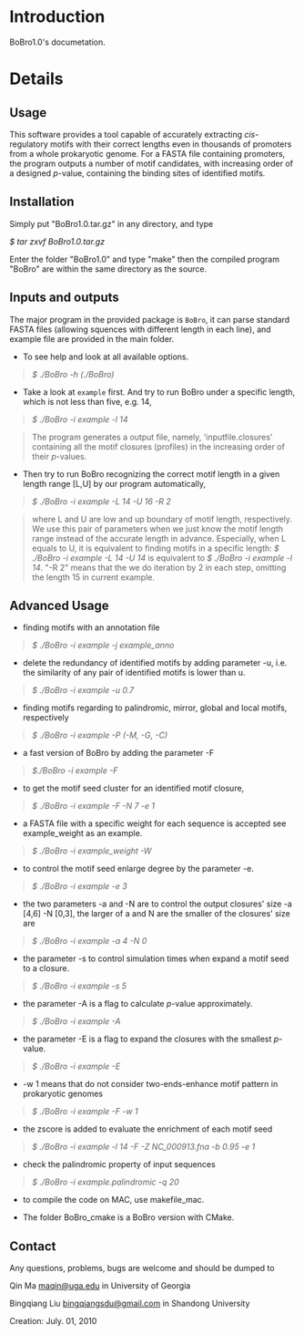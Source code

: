 # Introduction #

BoBro1.0's documetation.

# Details #

## Usage ##

This software provides a tool capable of accurately extracting _cis_-regulatory motifs with their correct lengths even in thousands of promoters from a whole prokaryotic genome. For a FASTA file containing promoters, the program outputs a number of motif candidates, with increasing order of a designed _p_-value, containing the binding sites of identified motifs.


## Installation ##

Simply put "BoBro1.0.tar.gz" in any directory, and type

_$ tar zxvf BoBro1.0.tar.gz_

Enter the folder "BoBro1.0" and type "make" then the compiled program "BoBro" are within the same directory as the source.


## Inputs and outputs ##

The major program in the provided package is `BoBro`, it can parse standard FASTA files (allowing squences with different length in each line), and example file are provided in the main folder.

  * To see help and look at all available options.

> _$ ./BoBro -h (./BoBro)_

  * Take a look at `example` first. And try to run BoBro under a specific length, which is not less than five, e.g. 14,

> _$ ./BoBro -i example -l 14_

> The program generates a output file, namely, 'inputfile.closures' containing all the motif closures (profiles) in the increasing order of their _p_-values.

  * Then try to run BoBro recognizing the correct motif length in a given length range [L,U] by our program automatically,

> _$ ./BoBro -i example -L 14 -U 16 -R 2_

> where L and U are low and up boundary of motif length, respectively. We use this pair of parameters when we just know the motif length range instead of the accurate length in advance. Especially, when L equals to U, it is equivalent to finding motifs in a specific length: _$ ./BoBro -i example -L 14 -U 14_ is equivalent to _$ ./BoBro -i example -l 14_.  "-R 2" means that the we do iteration by 2 in each step, omitting the length 15 in current example.

## Advanced Usage ##

  * finding motifs with an annotation file
> _$ ./BoBro -i example -j example\_anno_

  * delete the redundancy of identified motifs by adding parameter -u, i.e. the similarity of any pair of identified motifs is lower than u.

> _$ ./BoBro -i example -u 0.7_

  * finding motifs regarding to palindromic, mirror, global and local motifs, respectively

> _$ ./BoBro -i example -P (-M, -G, -C)_

  * a fast version of BoBro by adding the parameter -F

> _$./BoBro -i example -F_

  * to get the motif seed cluster for an identified motif closure,

> _$ ./BoBro -i example -F -N 7 -e 1_

  * a FASTA file with a specific weight for each sequence is accepted see example\_weight as an example.

> _$ ./BoBro -i example\_weight -W_

  * to control the motif seed enlarge degree by the parameter -e.

> _$ ./BoBro -i example -e 3_

  * the two parameters -a and -N are to control the output closures' size -a [4,6] -N [0,3], the larger of a and N are the smaller of the closures' size are

> _$ ./BoBro -i example -a 4 -N 0_

  * the parameter -s to control simulation times when expand a motif seed to a closure.

> _$ ./BoBro -i example -s 5_

  * the parameter -A is a flag to calculate _p_-value approximately.

> _$ ./BoBro -i example -A_

  * the parameter -E is a flag to expand the closures with the smallest _p_-value.

> _$ ./BoBro -i example -E_

  * -w 1 means that do not consider two-ends-enhance motif pattern in prokaryotic genomes

> _$ ./BoBro -i example -F -w 1_

  * the zscore is added to evaluate the enrichment of each motif seed

> _$ ./BoBro -i example -l 14 -F -Z NC\_000913.fna -b 0.95 -e 1_

  * check the palindromic property of input sequences

> _$ ./BoBro -i example.palindromic -q 20_

  * to compile the code on MAC, use makefile\_mac.

  * The folder BoBro\_cmake is a BoBro version with CMake.

## Contact ##
Any questions, problems, bugs are welcome and should be dumped to

Qin Ma <maqin@uga.edu> in University of Georgia

Bingqiang Liu <bingqiangsdu@gmail.com> in Shandong University

Creation: July. 01, 2010